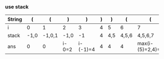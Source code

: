 ### use stack



| String | (    | (      | )     | )        | )    | )    | (     | (                | )                |
| ------ | ---- | ------ | ----- | -------- | ---- | ---- | ----- | ---------------- | ---------------- |
| i      | 0    | 1      | 2     | 3        | 4    | 5    | 6     | 7                | 8                |
| stack  | -1,0 | -1,0,1 | -1,0  | -1       | 4    | 4,5  | 4,5,6 | 4,5,6,7          | 4,5,6            |
| ans    | 0    | 0      | i-0=2 | i-(-1)=4 | 4    | 4    | 4     | max(i-(5)=2,4)=4 | max(i-(6)=2,4)=4 |



